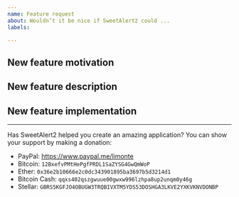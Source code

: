 ```yaml
---
name: Feature request
about: Wouldn’t it be nice if SweetAlert2 could ...
labels:

---
```


## New feature motivation

<!-- Describe the context, the use-case and the advantages of the feature request. -->

## New feature description

<!-- Optionally describe the functional changes that would have to be made in SweetAlert2. -->

## New feature implementation

<!-- Optionally describe the technical changes to be made in SweetAlert2. -->


---

Has SweetAlert2 helped you create an amazing application? You can show your support by making a donation:
- PayPal: https://www.paypal.me/limonte
- Bitcoin: `12BxefvPMtHePgfPRDL1SaZYSG4GwQmWoP`
- Ether: `0x36e2b10666e2c0dc343901895ba3697b5d3214d1`
- Bitcoin Cash: `qqxs402qszgwuue00gwxw996lzhpa8up2unqm0y46g`
- Stellar: `GBRS5KGFJO4OBUGW3TRQBIVXTM5YDS53DOSHGA3LKVE2YXKVKNVDONBP`
